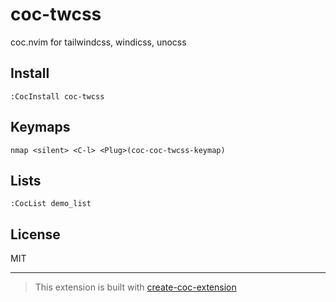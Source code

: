 # coc-twcss

coc.nvim for tailwindcss, windicss, unocss

## Install

`:CocInstall coc-twcss`

## Keymaps

`nmap <silent> <C-l> <Plug>(coc-coc-twcss-keymap)`

## Lists

`:CocList demo_list`

## License

MIT

---

> This extension is built with [create-coc-extension](https://github.com/fannheyward/create-coc-extension)
